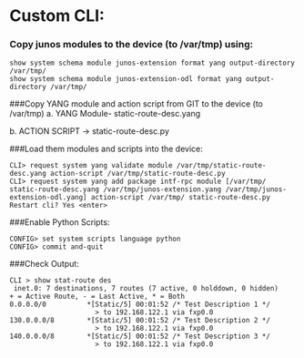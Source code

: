 # Custom CLI:
 
### Copy junos modules to the device (to /var/tmp) using:
```
show system schema module junos-extension format yang output-directory /var/tmp/
show system schema module junos-extension-odl format yang output-directory /var/tmp/
```

###Copy YANG module and action script from GIT to the device (to /var/tmp)
a. YANG Module- static-route-desc.yang

b. ACTION SCRIPT -> static-route-desc.py

###Load them modules and scripts into the device:
```
CLI> request system yang validate module /var/tmp/static-route-desc.yang action-script /var/tmp/static-route-desc.py
CLI> request system yang add package intf-rpc module [/var/tmp/ static-route-desc.yang /var/tmp/junos-extension.yang /var/tmp/junos-extension-odl.yang] action-script /var/tmp/ static-route-desc.py
Restart cli? Yes <enter>
```

###Enable Python Scripts:
```
CONFIG> set system scripts language python
CONFIG> commit and-quit
```

###Check Output:
```
CLI > show stat-route des   
 inet.0: 7 destinations, 7 routes (7 active, 0 holddown, 0 hidden)
+ = Active Route, - = Last Active, * = Both
0.0.0.0/0          *[Static/5] 00:01:52 /* Test Description 1 */
                     > to 192.168.122.1 via fxp0.0
130.0.0.0/8        *[Static/5] 00:01:52 /* Test Description 2 */
                     > to 192.168.122.1 via fxp0.0
140.0.0.0/8        *[Static/5] 00:01:52 /* Test Description 3 */
                     > to 192.168.122.1 via fxp0.0
```
